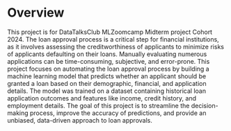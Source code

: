 # Overview
This project is for DataTalksClub MLZoomcamp Midterm project Cohort 2024. The loan approval process is a critical step for financial institutions, as it involves assessing the creditworthiness of applicants to minimize risks of applicants defaulting on their loans. Manually evaluating numerous applications can be time-consuming, subjective, and error-prone. This project focuses on automating the loan approval process by building a machine learning model that predicts whether an applicant should be granted a loan based on their demographic, financial, and application details. The model was trained on a dataset containing historical loan application outcomes and features like income, credit history, and employment details. The goal of this project is to streamline the decision-making process, improve the accuracy of predictions, and provide an unbiased, data-driven approach to loan approvals.
